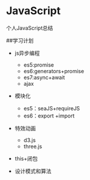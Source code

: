 # JavaScript
个人JavaScript总结

##学习计划
- js异步编程
  - es5:promise
  - es6:generators+promise
  - es7:async+await
  - ajax
  
  
 - 模块化
   - es5：seaJS+requireJS
   - es6：export +import
   
   
  - 特效动画
    - d3.js
    - three.js
    
    
  - this+闭包
  
  
  - 设计模式和算法
  
  